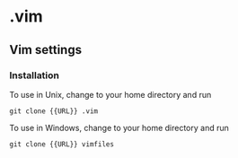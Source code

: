 # .vim

## Vim settings

### Installation

To use in Unix, change to your home directory and run

    git clone {{URL}} .vim

To use in Windows, change to your home directory and run

    git clone {{URL}} vimfiles
